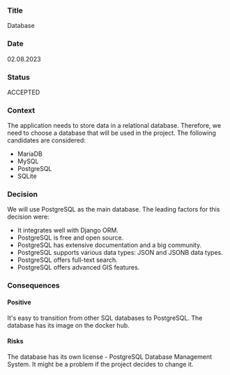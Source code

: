 ﻿### Title

Database

### Date

02.08.2023

### Status

ACCEPTED

### Context

The application needs to store data in a relational database. Therefore, we need to choose a database that will be used in the project. The following candidates are considered:

- MariaDB
- MySQL
- PostgreSQL
- SQLite

### Decision

We will use PostgreSQL as the main database. The leading factors for this decision were:

* It integrates well with Django ORM.
* PostgreSQL is free and open source.
* PostgreSQL has extensive documentation and a big community.
* PostgreSQL supports various data types: JSON and JSONB data types.
* PostgreSQL offers full-text search.
* PostgreSQL offers advanced GIS features.

### Consequences

#### Positive

It's easy to transition from other SQL databases to PostgreSQL. The database has its image on the docker hub.

#### Risks

The database has its own license - PostgreSQL Database Management System. It might be a problem if the project decides to change it.